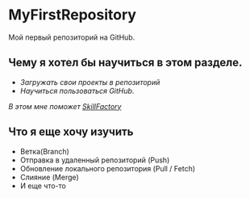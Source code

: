 # MyFirstRepository
Мой первый репозиторий на GitHub.
## Чему я хотел бы научиться в этом разделе.
* *Загружать свои проекты в репозиторий*
* *Научиться пользоваться GitHub*.

*В этом мне поможет [SkillFactory](https://lms.skillfactory.ru/courses/course-v1:SkillFactory+CDEV+2021/courseware/eb043ffc373b4d3aab2abf2816f9695a/08bc860288a24248ad5aec35f1e9662e/1?activate_block_id=block-v1%3ASkillFactory%2BCDEV%2B2021%2Btype%40vertical%2Bblock%40c876a1fda7754de393014aef54f8c8ac)*

## Что я еще хочу изучить
* Ветка(Branch)
* Отправка в удаленный репозиторий (Push)
* Обновление локального репозитория (Pull / Fetch)
* Слияние (Merge)
* И еще что-то
